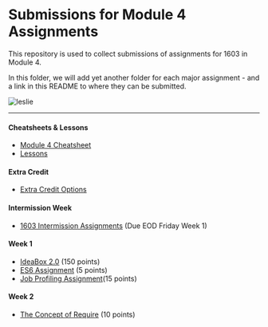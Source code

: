# Submissions for Module 4 Assignments

This repository is used to collect submissions of assignments for 1603 in Module 4.

In this folder, we will add yet another folder for each major assignment - and a link in this README to where they can be submitted.

![leslie](https://ak-hdl.buzzfed.com/static/2013-12/enhanced/webdr02/9/21/enhanced-buzz-19197-1386641047-2.jpg)

-----

#### Cheatsheets & Lessons

* [Module 4 Cheatsheet](module-4-cheatsheet.markdown)
* [Lessons](https://github.com/turingschool/lesson_plans/tree/master/ruby_04-apis_and_scalability)

#### Extra Credit

* [Extra Credit Options](extra-credit/)

#### Intermission Week

* [1603 Intermission Assignments](https://github.com/turingschool/intermission-assignments/issues?q=is%3Aopen+is%3Aissue+label%3A1603) (Due EOD Friday Week 1)

#### Week 1

* [IdeaBox 2.0](ideabox2.0/) (150 points)
* [ES6 Assignment](https://gist.github.com/rrgayhart/4c0784c9aa2f427017891c05a46bf7a2) (5 points)
* [Job Profiling Assignment](https://gist.github.com/rrgayhart/e6789e0b540705de9ed22b14ecb7182d)(15 points)

#### Week 2

* [The Concept of Require](https://gist.github.com/rrgayhart/548e843327afb5ff8969b6dc4435c7bd) (10 points)
